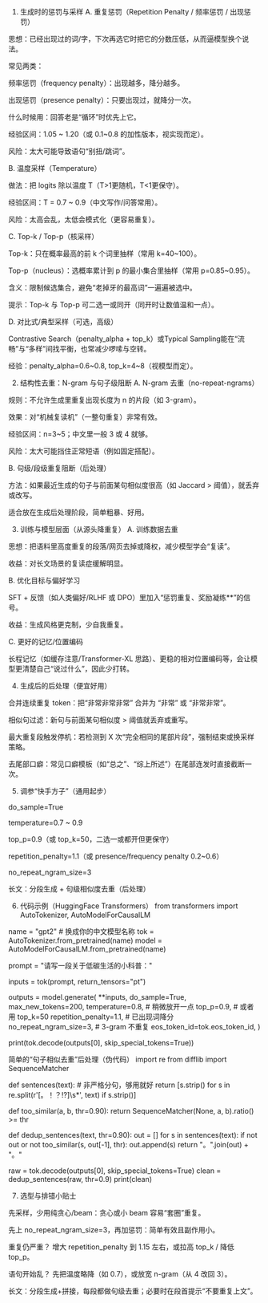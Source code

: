 1) 生成时的惩罚与采样
A. 重复惩罚（Repetition Penalty / 频率惩罚 / 出现惩罚）

思想：已经出现过的词/字，下次再选它时把它的分数压低，从而逼模型换个说法。

常见两类：

频率惩罚（frequency penalty）：出现越多，降分越多。

出现惩罚（presence penalty）：只要出现过，就降分一次。

什么时候用：回答老是“循环”时优先上它。

经验区间：1.05 ~ 1.20（或 0.1~0.8 的加性版本，视实现而定）。

风险：太大可能导致语句“别扭/跳词”。

B. 温度采样（Temperature）

做法：把 logits 除以温度 T（T>1更随机，T<1更保守）。

经验区间：T = 0.7 ~ 0.9（中文写作/问答常用）。

风险：太高会乱，太低会模式化（更容易重复）。

C. Top-k / Top-p（核采样）

Top-k：只在概率最高的前 k 个词里抽样（常用 k=40~100）。

Top-p（nucleus）：选概率累计到 p 的最小集合里抽样（常用 p=0.85~0.95）。

含义：限制候选集合，避免“老掉牙的最高词”一遍遍被选中。

提示：Top-k 与 Top-p 可二选一或同开（同开时让数值温和一点）。

D. 对比式/典型采样（可选，高级）

Contrastive Search（penalty_alpha + top_k）或Typical Sampling能在“流畅”与“多样”间找平衡，也常减少啰嗦与空转。

经验：penalty_alpha=0.6~0.8, top_k=4~8（视模型而定）。

2) 结构性去重：N-gram 与句子级阻断
A. N-gram 去重（no-repeat-ngrams）

规则：不允许生成里重复出现长度为 n 的片段（如 3-gram）。

效果：对“机械复读机”（一整句重复）非常有效。

经验区间：n=3~5；中文里一般 3 或 4 就够。

风险：太大可能挡住正常短语（例如固定搭配）。

B. 句级/段级重复阻断（后处理）

方法：如果最近生成的句子与前面某句相似度很高（如 Jaccard > 阈值），就丢弃或改写。

适合放在生成后处理阶段，简单粗暴、好用。

3) 训练与模型层面（从源头降重复）
A. 训练数据去重

思想：把语料里高度重复的段落/网页去掉或降权，减少模型学会“复读”。

收益：对长文场景的复读症缓解明显。

B. 优化目标与偏好学习

SFT + 反馈（如人类偏好/RLHF 或 DPO）里加入“惩罚重复、奖励凝练**”的信号。

收益：生成风格更克制，少自我重复。

C. 更好的记忆/位置编码

长程记忆（如缓存注意/Transformer-XL 思路）、更稳的相对位置编码等，会让模型更清楚自己“说过什么”，因此少打转。

4) 生成后的后处理（便宜好用）

合并连续重复 token：把“非常非常非常” 合并为 “非常” 或 “非常非常”。

相似句过滤：新句与前面某句相似度 > 阈值就丢弃或重写。

最大重复段触发停机：若检测到 X 次“完全相同的尾部片段”，强制结束或换采样策略。

去尾部口癖：常见口癖模板（如“总之”、“综上所述”）在尾部连发时直接截断一次。

5) 调参“快手方子”（通用起步）

do_sample=True

temperature=0.7 ~ 0.9

top_p=0.9（或 top_k=50，二选一或都开但更保守）

repetition_penalty=1.1（或 presence/frequency penalty 0.2~0.6）

no_repeat_ngram_size=3

长文：分段生成 + 句级相似度去重（后处理）

6) 代码示例（HuggingFace Transformers）
from transformers import AutoTokenizer, AutoModelForCausalLM

name = "gpt2"  # 换成你的中文模型名称
tok = AutoTokenizer.from_pretrained(name)
model = AutoModelForCausalLM.from_pretrained(name)

prompt = "请写一段关于低碳生活的小科普："

inputs = tok(prompt, return_tensors="pt")

outputs = model.generate(
    **inputs,
    do_sample=True,
    max_new_tokens=200,
    temperature=0.8,        # 稍微放开一点
    top_p=0.9,              # 或者用 top_k=50
    repetition_penalty=1.1, # 已出现词降分
    no_repeat_ngram_size=3, # 3-gram 不重复
    eos_token_id=tok.eos_token_id,
)

print(tok.decode(outputs[0], skip_special_tokens=True))

简单的“句子相似去重”后处理（伪代码）
import re
from difflib import SequenceMatcher

def sentences(text):
    # 非严格分句，够用就好
    return [s.strip() for s in re.split(r'[。！？!?]\s*', text) if s.strip()]

def too_similar(a, b, thr=0.90):
    return SequenceMatcher(None, a, b).ratio() >= thr

def dedup_sentences(text, thr=0.90):
    out = []
    for s in sentences(text):
        if not out or not too_similar(s, out[-1], thr):
            out.append(s)
    return "。".join(out) + "。"

raw = tok.decode(outputs[0], skip_special_tokens=True)
clean = dedup_sentences(raw, thr=0.9)
print(clean)

7) 选型与排错小贴士

先采样，少用纯贪心/beam：贪心或小 beam 容易“套圈”重复。

先上 no_repeat_ngram_size=3，再加惩罚：简单有效且副作用小。

重复仍严重？ 增大 repetition_penalty 到 1.15 左右，或拉高 top_k / 降低 top_p。

语句开始乱？ 先把温度略降（如 0.7），或放宽 n-gram（从 4 改回 3）。

长文：分段生成+拼接，每段都做句级去重；必要时在段首提示“不要重复上文”。
